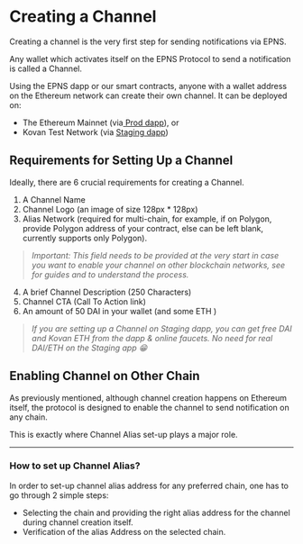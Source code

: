 # Creating a Channel

Creating a channel is the very first step for sending notifications via EPNS.

Any wallet which activates itself on the EPNS Protocol to send a notification is called a Channel.

Using the EPNS dapp or our smart contracts, anyone with a wallet address on the Ethereum network can create their own channel. It can be deployed on:
* The Ethereum Mainnet (via[ Prod dapp](https://app.epns.io/)), or
* Kovan Test Network (via [Staging dapp](https://staging-app.epns.io/))

## Requirements for Setting Up a Channel
Ideally, there are 6 crucial requirements for creating a Channel.

1. A Channel Name
2. Channel Logo (an image of size 128px * 128px)
3. Alias Network (required for multi-chain, for example, if on Polygon, provide Polygon address of your contract, else can be left blank, currently supports only Polygon).

> *Important: This field needs to be provided at the very start in case you want to enable your channel on other blockchain networks, see for guides and to understand the process.*

4. A brief Channel Description (250 Characters)
5. Channel CTA (Call To Action link)
6. An amount of 50 DAI in your wallet (and some ETH )

> *If you are setting up a Channel on Staging dapp, you can get free DAI and Kovan ETH from the dapp & online faucets. No need for real DAI/ETH on the Staging app 😁*

## Enabling Channel on Other Chain
As previously mentioned, although channel creation happens on Ethereum itself, the protocol is designed to enable the channel to send notification on any chain.

This is exactly where Channel Alias set-up plays a major role.

---
### How to set up Channel Alias?
In order to set-up channel alias address for any preferred chain, one has to go through 2 simple steps:

* Selecting the chain and providing the right alias address for the channel during channel creation itself.
* Verification of the alias Address on the selected chain.
